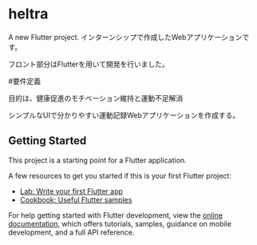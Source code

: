 # heltra

A new Flutter project.
インターンシップで作成したWebアプリケーションです。

フロント部分はFlutterを用いて開発を行いました。

#要件定義

目的は、健康促進のモチベーション維持と運動不足解消

シンプルなUIで分かりやすい運動記録Webアプリケーションを作成する。


## Getting Started

This project is a starting point for a Flutter application.

A few resources to get you started if this is your first Flutter project:

- [Lab: Write your first Flutter app](https://docs.flutter.dev/get-started/codelab)
- [Cookbook: Useful Flutter samples](https://docs.flutter.dev/cookbook)

For help getting started with Flutter development, view the
[online documentation](https://docs.flutter.dev/), which offers tutorials,
samples, guidance on mobile development, and a full API reference.
